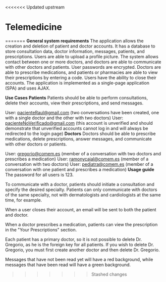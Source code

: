 <<<<<<< Updated upstream
# Telemedicine
=======
**General system requirements**
The application allows the creation and deletion of patient and doctor accounts. It has a database to store consultation data, doctor information, messages, patients, and prescriptions. Users are able to upload a profile picture. The system allows contact between one or more doctors, and doctors are able to communicate with other doctors and patients. User passwords are encrypted. Doctors are able to prescribe medications, and patients or pharmacies are able to view their prescriptions by entering a code. Users have the ability to close their accounts. The application is implemented as a single-page application (SPA) and uses AJAX.

**Use Cases**
**Patients**
Patients should be able to perform consultations, delete their accounts, view their prescriptions, and send messages.

User: pacienteRaul@gmail.com (two conversations have been created, one with a single doctor and the other with two doctors)
User: pacienteNoVerificado@gmail.com (this account is unverified and should demonstrate that unverified accounts cannot log in and will always be redirected to the login page)
**Doctors**
Doctors should be able to prescribe medications, delete prescriptions, answer messages, and communicate with other doctors or patients.

User: gregorio@comem.es (member of a conversation with two doctors and prescribes a medication)
User: ramonycajal@comem.es (member of a conversation with two doctors)
User: pediatra@comem.es (member of a conversation with one patient and prescribes a medication)
**Usage guide**
The password for all users is 123.

To communicate with a doctor, patients should initiate a consultation and specify the desired specialty. Patients can only communicate with doctors of the same specialty, not with dermatologists and cardiologists at the same time, for example.

When a user closes their account, an email will be sent to both the patient and doctor.

When a doctor prescribes a medication, patients can view the prescription in the "Your Prescriptions" section.

Each patient has a primary doctor, so it is not possible to delete Dr. Gregorio, as he is the foreign key for all patients. If you wish to delete Dr. Gregorio, you must first create another doctor and then delete Dr. Gregorio.

Messages that have not been read yet will have a red background, while messages that have been read will have a green background.
>>>>>>> Stashed changes
